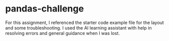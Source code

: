 # pandas-challenge
For this assignment, I referenced the starter code example file for the layout and some troubleshooting. 
I used the AI learning assistant with help in resolving errors and general guidance when I was lost. 
